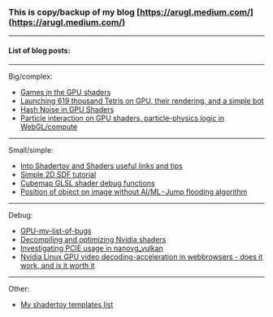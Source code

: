 ### This is copy/backup of my blog [https://arugl.medium.com/](https://arugl.medium.com/)
___

#### List of blog posts:

___

Big/complex:

- [Games in the GPU shaders](Games_in_the_GPU_shaders/README.md)
- [Launching 619 thousand Tetris on GPU, their rendering, and a simple bot](Launching_619_thousand_Tetris_on_GPU/README.md)
- [Hash Noise in GPU Shaders](Hash_Noise_in_GPU_Shaders/README.md)
- [Particle interaction on GPU shaders, particle-physics logic in WebGL/compute](Particle_interaction_on_GPU_shaders_particle_physics/README.md)

___

Small/simple:

- [Into Shadertoy and Shaders useful links and tips](Into_Shadertoy_and_Shaders_useful_links_and_tips/README.md)
- [Simple 2D SDF tutorial](simple_SDF_tutorial/README.md)
- [Cubemap GLSL shader debug functions](Cubemap_GLSL_shader_debug_functions/README.md)
- [Position of object on image without AI/ML - Jump flooding algorithm](Position_of_object_on_image_without_AI_ML_Jump_flooding_algorithm/README.md)

___

Debug:

- [GPU-my-list-of-bugs](https://github.com/danilw/GPU-my-list-of-bugs)
- [Decompiling and optimizing Nvidia shaders](decompiling_and_optimizing_nvidia_shaders/README.md)
- [Investigating PCIE usage in nanovg_vulkan](Vulkan-PCIE-band-vs-OGL/README.md)
- [Nvidia Linux GPU video decoding-acceleration in webbrowsers - does it work, and is it worth it](nvidia_linux_gpu_video_accceleration_webbrowsers/README.md)

___

Other:

- [My shadertoy templates list](my_shader_templates_list/README.md)
